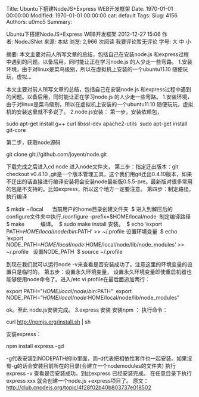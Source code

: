 Title: Ubuntu下搭建NodeJS+Express WEB开发框架
Date: 1970-01-01 00:00:00
Modified: 1970-01-01 00:00:00
cat: default
Tags: 
Slug: 4156
Authors: u0mo5 
Summary: 

Ubuntu下搭建NodeJS+Express WEB开发框架
2012-12-27 15:06 作者: NodeJSNet 来源: 本站 浏览: 2,966 次阅读 我要评论暂无评论 字号: 大 中 小


摘要: 本文主要对前人所写文章的总结，包括自己在安装node.js 和express过程中遇到的问题。以备后用，同时能让正在学习node.js 的人少走一些弯路。 1.安装环境，由于对linux是菜鸟级别，所以在虚拟机上安装的一个ubuntu11.10 随便玩玩，虚拟...

本文主要对前人所写文章的总结，包括自己在安装node.js 和express过程中遇到的问题。以备后用，同时能让正在学习node.js 的人少走一些弯路。
1.安装环境，由于对linux是菜鸟级别，所以在虚拟机上安装的一个ubuntu11.10 随便玩玩，虚拟机的安装这里就不多说了。
2.node.js安装： 第一步，安装依赖包，

sudo apt-get install g++ curl libssl-dev apache2-utils 
sudo apt-get install git-core

第二步，获取node源码

git clone git://github.com/joyent/node.git

下载完成之后进入cd node 进入node文件夹，
第三步：指定迁出版本：git checkout v0.4.10 ,git是一个版本管理工具，这个我们用git迁出0.4.10版本，如果不迁出的话直接进行编译安装将会安装node最新版0.5.5-pre。最新版对很多常用的包是不支持的。比如express，所以这个地方一定要注意。
第四步：制定路径，执行编译

$ mkdir ~/local      当前用户的home目录创建文件夹 
$ 进入到解压后的configure文件夹中执行./configure –prefix=$HOME/local/node  制定编译路径 
$ make           编译。 
$ sudo make install 安装。 
$ echo ‘export PATH=$HOME/local/node/bin:$PATH’ &gt;&gt; ~/.profile 设置环境变量 
$ echo ‘export NODE_PATH=$HOME/local/node:$HOME/local/node/lib/node_modules’ &gt;&gt; ~/.profile   设置NODE_PATH 
$ source ~/.profile

到现在我们就可以运行node -v来查看是否安装成功了。注意这里的环境变量的设置只是临时的。
第五步：设置永久环境变量，
设置永久环境变量即使重启机器也能够使用node命令了。进入/etc vi profile在最后面追加两行：

export PATH=”$HOME/local/node/bin:$PATH” 
export NODE_PATH=”$HOME/local/node:$HOME/local/node/lib/node_modules”

ok。至此 node.js安装完成。
3.express 安装
安装npm ： 执行命令：

curl http://npmjs.org/install.sh | sh

安装express：

npm install express -gd

-g代表安装到NODEPATH的lib里面，而-d代表把相依性套件也一起安装。如果沒有-g的话会安装目前所在的目录(会建立一个nodemodules的文件夹)
执行express -v 查看是否安装成功。到此express 已经安装完成。
在任意目录下执行express xxx 就会创建一个node.js +express项目了。
原文：http://club.cnodejs.org/topic/4f28f02b40b803737e018502


